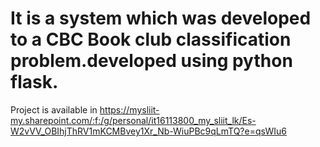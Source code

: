 # It is a system which was developed to a CBC Book club classification problem.developed using python flask.
Project is available in https://mysliit-my.sharepoint.com/:f:/g/personal/it16113800_my_sliit_lk/Es-W2vVV_OBIhjThRV1mKCMBvey1Xr_Nb-WiuPBc9qLmTQ?e=qsWIu6
